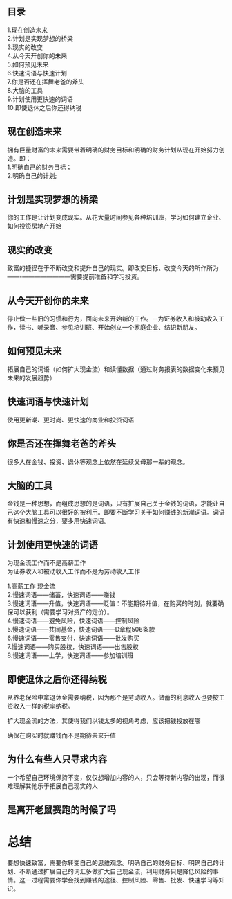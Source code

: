 ## 目录
1.现在创造未来       
2.计划是实现梦想的桥梁       
3.现实的改变       
4.从今天开创你的未来      
5.如何预见未来      
6.快速词语与快速计划      
7.你是否还在挥舞老爸的斧头       
8.大脑的工具      
9.计划使用更快速的词语      
10.即使退休之后你还得纳税        


## 现在创造未来
拥有巨量财富的未来需要带着明确的财务目标和明确的财务计划从现在开始努力创造。即：     
1.明确自己的财务目标；     
2.明确自己的计划;    

## 计划是实现梦想的桥梁
你的工作是让计划变成现实。从花大量时间参见各种培训班，学习如何建立企业、如何投资房地产开始    

## 现实的改变
致富的捷径在于不断改变和提升自己的现实。即改变目标、改变今天的所作所为——-————————需要提前准备和学习投资。   

## 从今天开创你的未来
停止做一些旧的习惯和行为，面向未来开始新的工作。--为证券收入和被动收入工作，读书、听录音、参见培训班、开始创立一个家庭企业、结识新朋友。    

## 如何预见未来
拓展自己的词语（如何扩大现金流）和读懂数据（通过财务报表的数据变化来预见未来的发展趋势）  
  
## 快速词语与快速计划
使用更新潮、更时尚、更快速的商业和投资词语    

## 你是否还在挥舞老爸的斧头
很多人在金钱、投资、退休等观念上依然在延续父母那一辈的观念。    

## 大脑的工具
金钱是一种思想，而组成思想的是词语，只有扩展自己关于金钱的词语，才能让自己这个大脑工具可以很好的被利用。即要不断学习关于如何赚钱的新潮词语。词语有快速和慢速之分，要多用快速词语。   

## 计划使用更快速的词语
为现金流工作而不是高薪工作     
为证券收入和被动收入工作而不是为劳动收入工作     

1.高薪工作 现金流    
2.慢速词语——储蓄，快速词语——赚钱    
3.慢速词语——升值，快速词语——贬值：不能期待升值，在购买的时刻，就要确保可以获利（需要学习对资产的定价）。    
4.慢速词语——避免风险，快速词语——控制风险    
5.慢速词语——共同基金，快速词语——D章程506条款    
6.慢速词语——零售支付，快速词语——批发购买     
7.慢速词语——购买股权，快速词语——出售股权    
8.慢速词语——上学，快速词语——参加培训班     

## 即使退休之后你还得纳税
从养老保险中拿退休金需要纳税，因为那个是劳动收入。储蓄的利息收入也要按工资收入一样的税率纳税。   

扩大现金流的方法，其使得我们以钱太多的视角考虑，应该把钱投放在哪   

确保在购买时就赚钱而不是期待未来升值    

## 为什么有些人只寻求内容
一个希望自己环境保持不变，仅仅想增加内容的人，只会等待新内容的出现，而很难理解其他乐于拓展自己现实的人    

## 是离开老鼠赛跑的时候了吗

# 总结
要想快速致富，需要你转变自己的思维观念。明确自己的财务目标、明确自己的计划、不断通过扩展自己的词汇多做扩大自己现金流，利用财务只是降低风险的事情。这一过程需要你学会找到赚钱的途径、控制风险、零售、批发、快速学习等知识。

